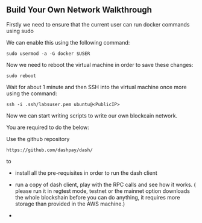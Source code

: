Build Your Own Network Walkthrough
-------------------------

Firstly we need to ensure that the current user can run docker commands using sudo

We can enable this using the following command:
```
sudo usermod -a -G docker $USER
```
Now we need to reboot the virtual machine in order to save these changes:
```
sudo reboot
```
Wait for about 1 minute and then 
SSH into the virtual machine once more using the command:
```
ssh -i .ssh/labsuser.pem ubuntu@<PublicIP>                                    
```
Now we can start writing scripts to write our own blockcain network.

You are required to do the below:

Use the github repository 

```
https://github.com/dashpay/dash/
```
to 

- install all the pre-requisites in order to run the dash client
- run a copy of dash client, play with the RPC calls and see how it works.
( please run it in regtest mode, testnet or the mainnet option downloads the whole blockshain before you can do anything, it requires more storage than provided in the AWS machine.)

-





